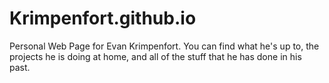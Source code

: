 # Krimpenfort.github.io
Personal Web Page for Evan Krimpenfort. You can find what he's up to, the projects he is doing at home, and all of the stuff that he has done in his past.

